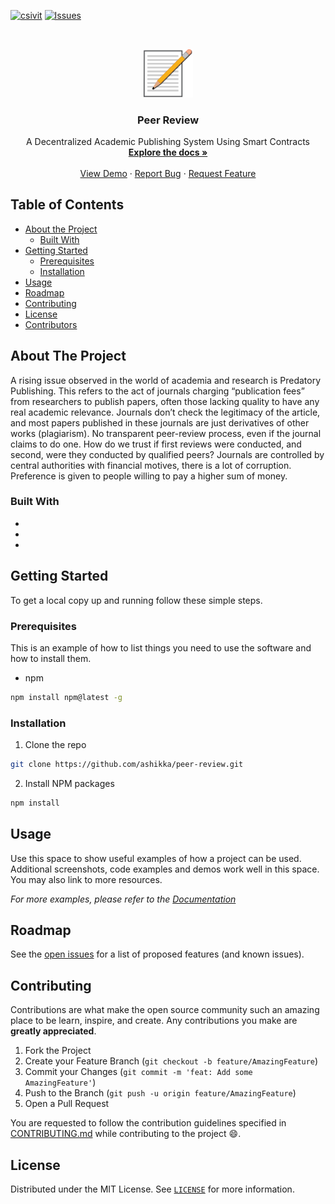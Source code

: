 [![csivit][csivitu-shield]][csivitu-url]
[![Issues][issues-shield]][issues-url]

<!-- PROJECT LOGO -->
<br />
<p align="center">
  <a href="https://github.com/ashikka/peer-review">
    <img src="./frontend/src/assets/logo.png" alt="Logo" width="80">
  </a>

  <h3 align="center"><b>Peer Review</b></h3>

  <p align="center">
    A Decentralized Academic Publishing System Using Smart Contracts
    <br />
    <a href="https://github.com/ashikka/peer-review"><strong>Explore the docs »</strong></a>
    <br />
    <br />
    <a href="https://github.com/ashikka/peer-review">View Demo</a>
    ·
    <a href="https://github.com/ashikka/peer-review/issues">Report Bug</a>
    ·
    <a href="https://github.com/ashikka/peer-review/issues">Request Feature</a>
  </p>
</p>



<!-- TABLE OF CONTENTS -->
## Table of Contents

* [About the Project](#about-the-project)
  * [Built With](#built-with)
* [Getting Started](#getting-started)
  * [Prerequisites](#prerequisites)
  * [Installation](#installation)
* [Usage](#usage)
* [Roadmap](#roadmap)
* [Contributing](#contributing)
* [License](#license)
* [Contributors](#contributors-)



<!-- ABOUT THE PROJECT -->
## About The Project

A rising issue observed in the world of academia and research is Predatory Publishing. This refers to the act of journals charging “publication fees” from researchers to publish papers, often those lacking quality to have any real academic relevance. Journals don’t check the legitimacy of the article, and most papers published in these journals are just derivatives of other works (plagiarism).
No transparent peer-review process, even if the journal claims to do one. How do we trust if first reviews were conducted, and second, were they conducted by qualified peers? Journals are controlled by central authorities with financial motives, there is a lot of corruption. Preference is given to people willing to pay a higher sum of money.

### Built With

* []()
* []()
* []()



<!-- GETTING STARTED -->
## Getting Started

To get a local copy up and running follow these simple steps.

### Prerequisites

This is an example of how to list things you need to use the software and how to install them.
* npm
```sh
npm install npm@latest -g
```

### Installation
 
1. Clone the repo
```sh
git clone https://github.com/ashikka/peer-review.git
```
2. Install NPM packages
```sh
npm install
```



<!-- USAGE EXAMPLES -->
## Usage

Use this space to show useful examples of how a project can be used. Additional screenshots, code examples and demos work well in this space. You may also link to more resources.

_For more examples, please refer to the [Documentation](https://example.com)_



<!-- ROADMAP -->
## Roadmap

See the [open issues](https://github.com/ashikka/peer-review/issues) for a list of proposed features (and known issues).



<!-- CONTRIBUTING -->
## Contributing

Contributions are what make the open source community such an amazing place to be learn, inspire, and create. Any contributions you make are **greatly appreciated**.

1. Fork the Project
2. Create your Feature Branch (`git checkout -b feature/AmazingFeature`)
3. Commit your Changes (`git commit -m 'feat: Add some AmazingFeature'`)
4. Push to the Branch (`git push -u origin feature/AmazingFeature`)
5. Open a Pull Request

You are requested to follow the contribution guidelines specified in [CONTRIBUTING.md](./CONTRIBUTING.md) while contributing to the project :smile:.

<!-- LICENSE -->
## License

Distributed under the MIT License. See [`LICENSE`](./LICENSE) for more information.




<!-- MARKDOWN LINKS & IMAGES -->
<!-- https://www.markdownguide.org/basic-syntax/#reference-style-links -->
[csivitu-shield]: https://img.shields.io/badge/csivitu-csivitu-blue
[csivitu-url]: https://csivit.com
[issues-shield]: https://img.shields.io/github/issues/ashikka/peer-review.svg?style=flat-square
[issues-url]: https://github.com/ashikka/peer-review/issues
